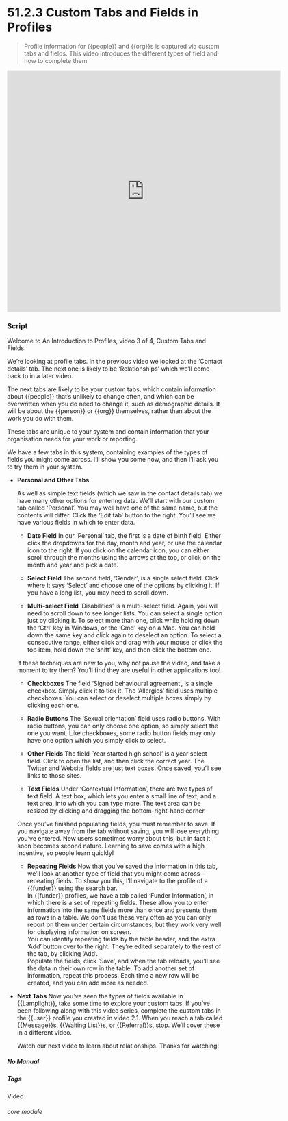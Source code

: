 # 51.2.3 Custom Tabs and Fields in Profiles

> Profile information for {{people}} and {{org}}s is captured via custom tabs and fields. This video introduces the different types of field and how to complete them



<iframe width="640" height="564" src="https://player.vimeo.com/video/279238902" frameborder="0" allowFullScreen mozallowfullscreen webkitAllowFullScreen></iframe>

### Script

Welcome to An Introduction to Profiles, video 3 of 4, Custom Tabs and Fields.

We’re looking at profile tabs. In the previous video we looked at the ‘Contact details’ tab. The next one is likely to be ‘Relationships’ which we’ll come back to in a later video.

The next tabs are likely to be your custom tabs, which contain information about {{people}} that’s unlikely to change often, and which can be overwritten when you do need to change it, such as demographic details. It will be about the {{person}} or {{org}} themselves, rather than about the work you do with them.

These tabs are unique to your system and contain information that your organisation needs for your work or reporting.

We have a few tabs in this system, containing examples of the types of fields you might come across. I’ll show you some now, and then I’ll ask you to try them in your system.

- **Personal and Other Tabs**

   As well as simple text fields (which we saw in the contact details tab) we have many other options for entering data. We’ll start with our custom tab called ‘Personal’. You may well have one of the same name, but the contents will differ.
Click the ‘Edit tab’ button to the right. You’ll see we have various fields in which to enter data.

   - **Date Field**
   In our ‘Personal’ tab, the first is a date of birth field. Either click the dropdowns for the day, month and year, or use the calendar icon to the right. If you click on the calendar icon, you can either scroll through the months using the arrows at the top, or click on the month and year and pick a date.

   - **Select Field**
   The second field, ‘Gender’, is a single select field. Click where it says ‘Select’ and choose one of the options by clicking it. If you have a long list, you may need to scroll down.

   - **Multi-select Field**
   ‘Disabilities’ is a multi-select field. Again, you will need to scroll down to see longer lists. You can select a single option just by clicking it. To select more than one, click while holding down the ‘Ctrl’ key in Windows, or the ‘Cmd’ key on a Mac. You can hold down the same key and click again to deselect an option. To select a consecutive range, either click and drag with your mouse or click the top item, hold down the ‘shift’ key, and then click the bottom one.

   If these techniques are new to you, why not pause the video, and take a moment to try them? You’ll find they are useful in other applications too!

   - **Checkboxes**
   The field ‘Signed behavioural agreement’, is a single checkbox. Simply click it to tick it.
The ‘Allergies’ field uses multiple checkboxes. You can select or deselect multiple boxes simply by clicking each one.

   - **Radio Buttons**
   The ‘Sexual orientation’ field uses radio buttons. With radio buttons, you can only choose one option, so simply select the one you want. Like checkboxes, some radio button fields may only have one option which you simply click to select.

   - **Other Fields**
   The field ‘Year started high school’ is a year select field. Click to open the list, and then click the correct year.
The Twitter and Website fields are just text boxes. Once saved, you’ll see links to those sites.

   - **Text Fields**
   Under ‘Contextual Information’, there are two types of text field. A text box, which lets you enter a small line of text, and a text area, into which you can type more. The text area can be resized by clicking and dragging the bottom-right-hand corner.

   Once you’ve finished populating fields, you must remember to save. If you navigate away from the tab without saving, you will lose everything you’ve entered. New users sometimes worry about this, but in fact it soon becomes second nature. Learning to save comes with a high incentive, so people learn quickly!

   - **Repeating Fields**
   Now that you’ve saved the information in this tab, we’ll look at another type of field that you might come across—repeating fields.
To show you this, I’ll navigate to the profile of a {{funder}} using the search bar.  
      In {{funder}} profiles, we have a tab called ‘Funder Information’, in which there is a set of repeating fields. These allow you to enter information into the same fields more than once and presents them as rows in a table. We don’t use these very often as you can only report on them under certain circumstances, but they work very well for displaying information on screen.  
      You can identify repeating fields by the table header, and the extra ‘Add’ button over to the right. They’re edited separately to the rest of the tab, by clicking ‘Add’.   
      Populate the fields, click ‘Save’, and when the tab reloads, you’ll see the data in their own row in the table. To add another set of information, repeat this process. Each time a new row will be created, and you can add more as needed.   

- **Next Tabs**
   Now you’ve seen the types of fields available in {{Lamplight}}, take some time to explore your custom tabs. If you’ve been following along with this video series, complete the custom tabs in the {{user}} profile you created in video 2.1. When you reach a tab called {{Message}}s, {{Waiting List}}s, or {{Referral}}s, stop. We’ll cover these in a different video.

   Watch our next video to learn about relationships. Thanks for watching!


##### No Manual

##### Tags
Video

###### core module
